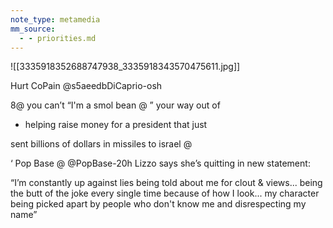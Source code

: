 ```yaml
---
note_type: metamedia
mm_source:
  - - priorities.md
---
```


![[3335918352688747938_3335918343570475611.jpg]]

Hurt CoPain @s5aeedbDiCaprio-osh

8@ you can’t “I'm a smol bean @ ” your way out of
* helping raise money for a president that just

sent billions of dollars in missiles to israel @

‘ Pop Base @ @PopBase-20h
Lizzo says she’s quitting in new statement:

“I’m constantly up against lies being told
about me for clout & views... being the butt
of the joke every single time because of
how I look... my character being picked
apart by people who don't know me and
disrespecting my name”


